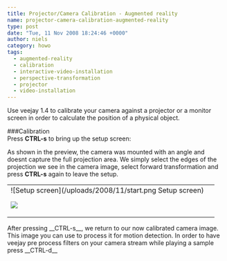 ```yaml
---
title: Projector/Camera Calibration - Augmented reality
name: projector-camera-calibration-augmented-reality
type: post
date: "Tue, 11 Nov 2008 18:24:46 +0000"
author: niels
category: howo
tags:
  - augmented-reality
  - calibration
  - interactive-video-installation
  - perspective-transformation
  - projector
  - video-installation
---
```

Use veejay 1.4 to calibrate your camera against a projector or a monitor screen in order to calculate the position of a physical object.  


###Calibration  
Press __CTRL-s__ to bring up the setup screen:  


As shown in the preview, the camera was mounted with an angle and doesnt capture the full projection area. We simply select the edges of the projection we see in the camera image, select forward transformation and press __CTRL-s__ again to leave the setup.  


<table class="c3" border="0" width="688"><tbody><tr><td align="left">![Setup screen](/uploads/2008/11/start.png Setup screen)  

![](/uploads/2008/11/result1.png)  

</td><td class="c1"></td></tr></tbody></table>  
After pressing __CTRL-s__, we return to our now calibrated camera image.  
This image you can use to process it for motion detection. In order to have veejay pre process filters on your camera stream while playing a sample press __CTRL-d__
